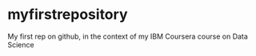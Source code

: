 # myfirstrepository
My first rep on github, in the context of my IBM Coursera course on Data Science
